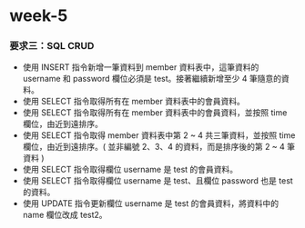 # week-5

### 要求三：SQL CRUD

* 使用 INSERT 指令新增一筆資料到 member 資料表中，這筆資料的 username 和 password 欄位必須是 test。接著繼續新增至少 4 筆隨意的資料。
* 使用 SELECT 指令取得所有在 member 資料表中的會員資料。
* 使用 SELECT 指令取得所有在 member 資料表中的會員資料，並按照 time 欄位，由近到遠排序。
* 使用 SELECT 指令取得 member 資料表中第 2 ~ 4 共三筆資料，並按照 time 欄位，由近到遠排序。( 並非編號 2、3、4 的資料，而是排序後的第 2 ~ 4 筆資料 )
* 使用 SELECT 指令取得欄位 username 是 test 的會員資料。
* 使用 SELECT 指令取得欄位 username 是 test、且欄位 password 也是 test 的資料。
* 使用 UPDATE 指令更新欄位 username 是 test 的會員資料，將資料中的 name 欄位改成 test2。
